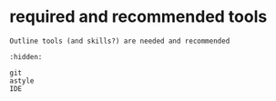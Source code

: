 required and recommended tools
============

```{todo}
Outline tools (and skills?) are needed and recommended
```

```{toctree}
:hidden:

git
astyle
IDE
```